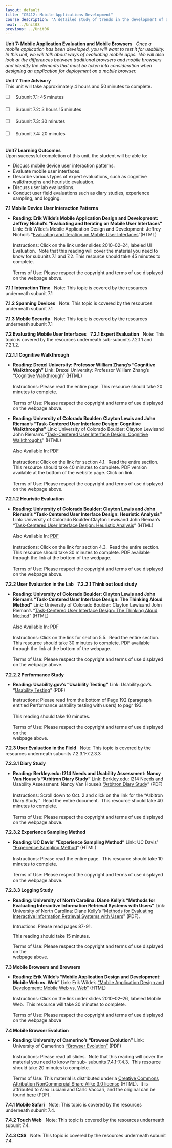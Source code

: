 ```yaml
---
layout: default
title: "CS412: Mobile Applications Development"
course_description: "A detailed study of trends in the development of applications for mobile devices, focusing on the unique design and deployment issues that must be taken into consideration when developing applications for mobile devices."
next: ../Unit08
previous: ../Unit06
---
```

**Unit 7: Mobile Application Evaluation and Mobile Browsers** <span
id="7"></span> 
*Once a mobile application has been developed, you will want to test it
for usability.  In this unit, we will talk about ways of evaluating
mobile apps.  We will also look at the differences between traditional
browsers and mobile browsers and identify the elements that must be
taken into consideration when designing an application for deployment on
a mobile browser.*

**Unit 7 Time Advisory**  
This unit will take approximately 4 hours and 50 minutes to complete.  
  
 <span
style="color: rgb(85, 85, 85); font-family: 'Myriad Pro', 'Gill Sans', 'Gill Sans MT', Calibri, sans-serif; font-size: 16px; line-height: 24px; text-align: left; -webkit-text-size-adjust: none; ">☐
   </span>Subunit 7.1: 45 minutes  
  
 <span
style="color: rgb(85, 85, 85); font-family: 'Myriad Pro', 'Gill Sans', 'Gill Sans MT', Calibri, sans-serif; font-size: 16px; line-height: 24px; text-align: left; -webkit-text-size-adjust: none; ">☐
   </span>Subunit 7.2: 3 hours 15 minutes  
  
 <span
style="color: rgb(85, 85, 85); font-family: 'Myriad Pro', 'Gill Sans', 'Gill Sans MT', Calibri, sans-serif; font-size: 16px; line-height: 24px; text-align: left; -webkit-text-size-adjust: none; ">☐
   </span>Subunit 7.3: 30 minutes  
  
 <span
style="color: rgb(85, 85, 85); font-family: 'Myriad Pro', 'Gill Sans', 'Gill Sans MT', Calibri, sans-serif; font-size: 16px; line-height: 24px; text-align: left; -webkit-text-size-adjust: none; ">☐
   </span>Subunit 7.4: 20 minutes  
  

**Unit7 Learning Outcomes**  
Upon successful completion of this unit, the student will be able to:  
-   Discuss mobile device user interaction patterns.
-   Evaluate mobile user interfaces.
-   Describe various types of expert evaluations, such as cognitive
    walkthroughs and heuristic evaluation.
-   Discuss user lab evaluations.
-   Conduct user field evaluations such as diary studies, experience
    sampling, and logging.

**7.1 Mobile Device User Interaction Patterns** <span id="7.1"></span> 
-   **Reading: Erik Wilde’s Mobile Application Design and Development:
    Jeffrey Nichol’s “Evaluating and Iterating on Mobile User
    Interfaces”**
    Link: Erik Wilde’s Mobile Application Design and Development:
    Jeffrey Nichol’s “[Evaluating and Iterating on Mobile User
    Interfaces](http://dret.net/lectures/mobapp-spring10/)”(HTML)  
        
     Instructions: Click on the link under slides 2010–02–24, labeled UI
    Evaluation.  Note that this reading will cover the material you need
    to know for subunits 7.1 and 7.2. This resource should take 45
    minutes to complete.  
        
     Terms of Use: Please respect the copyright and terms of use
    displayed on the webpage above.

**7.1.1 Interaction Time** <span id="7.1.1"></span> 
Note: This topic is covered by the resources underneath subunit 7.1

**7.1.2 Spanning Devices** <span id="7.1.2"></span> 
Note: This topic is covered by the resources underneath subunit 7.1

**7.1.3 Mobile Security** <span id="7.1.3"></span> 
Note: This topic is covered by the resources underneath subunit 7.1

**7.2 Evaluating Mobile User Interfaces** <span id="7.2"></span> 
**7.2.1 Expert Evaluation** <span id="7.2.1"></span> 
Note: This topic is covered by the resources underneath sub-subunits
7.2.1.1 and 7.2.1.2.

**7.2.1.1 Cognitive Walkthrough** <span id="7.2.1.1"></span> 
-   **Reading: Drexel University: Professor William Zhang’s “Cognitive
    Walkthrough”**
    Link: Drexel University: Professor William Zhang’s [“Cognitive
    Walkthrough](http://www.pages.drexel.edu/%7Ezwz22/CognWalk.htm)”
    (HTML)  
        
     Instructions: Please read the entire page. This resource should
    take 20 minutes to complete.  
        
     Terms of Use: Please respect the copyright and terms of use
    displayed on the webpage above.

-   **Reading: University of Colorado Boulder: Clayton Lewis and John
    Rieman’s “Task-Centered User Interface Design: Cognitive
    Walkthroughs”**
    Link: University of Colorado Boulder: Clayton Lewisand John Rieman’s
    “[Task-Centered User Interface Design: Cognitive
    Walkthroughs](http://hcibib.org/tcuid/chap-4.html)” (HTML)  
        
     Also Available In: [PDF](http://hcibib.org/tcuid/tcuid.pdf)  
        
     Instructions: Click on the link for section 4.1.  Read the entire
    section. This resource should take 40 minutes to complete. PDF
    version available at the bottom of the website page. Click on
    link.  
        
     Terms of Use: Please respect the copyright and terms of use
    displayed on the webpage above.

**7.2.1.2 Heuristic Evaluation** <span id="7.2.1.2"></span> 
-   **Reading: University of Colorado Boulder: Clayton Lewis and John
    Rieman’s “Task-Centered User Interface Design: Heuristic Analysis”**
    Link: University of Colorado Boulder:Clayton Lewisand John Rieman’s
    “[Task-Centered User Interface Design: Heuristic
    Analysis](http://hcibib.org/tcuid/chap-4.html#4-3)” (HTML)  
        
     Also Available In: [PDF](http://hcibib.org/tcuid/tcuid.pdf)  
        
     Instructions: Click on the link for section 4.3.  Read the entire
    section. This resource should take 30 minutes to complete. PDF
    available through the link at the bottom of the wedpage.  
        
     Terms of Use: Please respect the copyright and terms of use
    displayed on the webpage above.

**7.2.2 User Evaluation in the Lab** <span id="7.2.2"></span> 
**7.2.2.1 Think out loud study** <span id="7.2.2.1"></span> 
-   **Reading: University of Colorado Boulder: Clayton Lewis and John
    Rieman’s “Task-Centered User Interface Design: The Thinking Aloud
    Method”**
    Link: University of Colorado Boulder: Clayton Lewisand John Rieman’s
    “[Task-Centered User Interface Design: The Thinking Aloud
    Method](http://hcibib.org/tcuid/chap-5.html#5-5)” (HTML)  
        
     Also Available In: [PDF](http://hcibib.org/tcuid/tcuid.pdf)  
        
     Instructions: Click on the link for section 5.5.  Read the entire
    section. This resource should take 30 minutes to complete. PDF
    available through the link at the bottom of the webpage.  
        
     Terms of Use: Please respect the copyright and terms of use
    displayed on the webpage above.

**7.2.2.2 Performance Study** <span id="7.2.2.2"></span> 
-   **Reading: Usability.gov’s “Usability Testing"**
    Link: Usability.gov’s “[Usability
    Testing](https://resources.saylor.org/archived/wp-content/uploads/2012/09/SAYLOR.ORG-CS412-Chapter-18-Usability-Testing.pdf)"
    (PDF)  
      
     Instructions: Please read from the bottom of Page 192 (paragraph
    entitled Performance usability testing with users) to pagr 193.  
        
     This reading should take 10 minutes.  
        
     Terms of Use: Please respect the copyright and terms of use
    displayed on the  
     webpage above.

**7.2.3 User Evaluation in the Field** <span id="7.2.3"></span> 
Note: This topic is covered by the resources underneath subunits
7.2.3.1-7.2.3.3

**7.2.3.1 Diary Study** <span id="7.2.3.1"></span> 
-   **Reading: Berkley.edu: I214 Needs and Usability Assessment: Nancy
    Van House’s “Arbitron Diary Study”**
    Link: Berkley.edu: I214 Needs and Usability Assessment: Nancy Van
    House’s [“Arbitron Diary
    Study](http://courses.ischool.berkeley.edu/i214/f08/syllabus.php)”
    (PDF)  
        
     Instructions: Scroll down to Oct. 2 and click on the link for the
    “Arbitron Diary Study.”  Read the entire document.  This resource
    should take 40 minutes to complete.  
        
     Terms of Use: Please respect the copyright and terms of use
    displayed on the webpage above.

**7.2.3.2 Experience Sampling Method** <span id="7.2.3.2"></span> 
-   **Reading: UC Davis’ “Experience Sampling Method”**
    Link: UC Davis’ [“Experience Sampling
    Method](http://psychology.ucdavis.edu/SommerB/sommerdemo/sampling/behavior.htm)”
    (HTML)  
        
     Instructions: Please read the entire page.  This resource should
    take 10 minutes to complete.  
        
     Terms of Use: Please respect the copyright and terms of use
    displayed on the webpage above.

**7.2.3.3 Logging Study** <span id="7.2.3.3"></span> 
-   **Reading: University of North Carolina: Diane Kelly’s “Methods for
    Evaluating Interactive Information Retrieval Systems with Users"**
    Link: University of North Carolina: Diane Kelly’s “[Methods for
    Evaluating Interactive Information Retrieval Systems with
    Users](http://ils.unc.edu/~dianek/FnTIR-Press-Kelly.pdf)" (PDF).  
      
     Intructions: Please read pages 87-91.  
      
     This reading should take 15 minutes.   
      
     Terms of Use: Please respect the copyright and terms of use
    displayed on the  
     webpage above.

**7.3 Mobile Browsers and Browsers** <span id="7.3"></span> 
-   **Reading: Erik Wilde’s “Mobile Application Design and Development:
    Mobile Web vs. Web”**
    Link: Erik Wilde’s [“Mobile Application Design and Development:
    Mobile Web vs. Web”](http://dret.net/lectures/mobapp-spring10/)
    (HTML)  
        
     Instructions: Click on the link under slides 2010–02–26, labeled
    Mobile Web.  This resource will take 30 minutes to complete.  
        
     Terms of Use: Please respect the copyright and terms of use
    displayed on the webpage above

**7.4 Mobile Browser Evolution** <span id="7.4"></span> 
-   **Reading: University of Camerino’s “Browser Evolution”**
    Link: University of Camerino’s [“Browser
    Evolution”](https://resources.saylor.org/archived/wp-content/uploads/2012/06/CS412_Unit-7.4_Browser-Evolution-p.pdf)
    (PDF)  
        
     Instructions: Please read all slides.  Note that this reading will
    cover the material you need to know for sub- subunits 7.4.1-7.4.3. 
    This resource should take 20 minutes to complete.  
        
     Terms of Use: This material is distributed under a [Creative
    Commons Attribution NonCommercial Share Alike 3.0
    license](http://creativecommons.org/licenses/by-nc-sa/3.0/) (HTML). 
    It is attributed to Alex Luciani and Carlo Vaccari, and the original
    can be found
    [here](http://camerino20.files.wordpress.com/2011/07/alex-luciani-browser-evolution-p.pdf)
    (PDF).

**7.4.1 Mobile Safari** <span id="7.4.1"></span> 
Note: This topic is covered by the resources underneath subunit 7.4.

**7.4.2 Touch Web** <span id="7.4.2"></span> 
Note: This topic is covered by the resources underneath subunit 7.4.

**7.4.3 CSS** <span id="7.4.3"></span> 
Note: This topic is covered by the resources underneath subunit 7.4.


